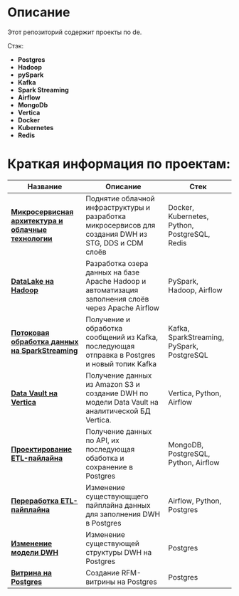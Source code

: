 # Описание

Этот репозиторий содержит проекты по de.

Стэк:
- **Postgres**
- **Hadoop**
- **pySpark**
- **Kafka**
- **Spark Streaming**
- **Airflow**
- **MongoDb**
- **Vertica**
- **Docker**
- **Kubernetes**
- **Redis**

# Краткая информация по проектам:

| Название                                           | Описание                                                                                                | Стек                                            |
|----------------------------------------------------|---------------------------------------------------------------------------------------------------------|-------------------------------------------------|
| **[Микросервисная   архитектура и облачные технологии](https://github.com/SomeBadDecisions/Data_engineering_ru/tree/main/microservices_pg_py_kube/)** | Поднятие облачной   инфраструктуры и разработка микросервисов для создания DWH из STG, DDS и CDM   слоёв | Docker, Kubernetes,   Python, PostgreSQL, Redis |
| **[DataLake на   Hadoop](https://github.com/SomeBadDecisions/Data_engineering_ru/tree/main/pyspark-hadoop-datalake)**                              | Разработка озера   данных на базе Apache Hadoop и автоматизация заполнения слоёв через Apache   Airflow | PySpark, Hadoop,   Airflow                      |
| **[Потоковая   обработка данных на SparkStreaming](https://github.com/SomeBadDecisions/Data_engineering_ru/tree/main/kafka_sparkstreaming_pipeline)**     | Получение и обработка   сообщений из Kafka, последующая отправка в Postgres и новый топик Kafka         | Kafka,   SparkStreaming, PySpark, PostgreSQL    |
| **[Data Vault на   Vertica](https://github.com/SomeBadDecisions/Data_engineering_ru/tree/main/vertica-data-vault)**                            | Получение данных из   Amazon S3 и создание DWH по модели Data Vault на аналитической БД   Vertica.      | Vertica, Python,   Airflow                      |
| **[Проектирование   ETL-пайлайна](https://github.com/SomeBadDecisions/Data_engineering_ru/tree/main/postgres-mongo-etl-snowflake)**                      | Получение данных по   API, их последующая обаботка и сохранение в Postgres                              | MongoDB, PostgreSQL,   Python, Airflow          |
| **[Переработка   ETL-пайплайна](https://github.com/SomeBadDecisions/Data_engineering_ru/tree/main/postgres-airflow-pipeline-update)**                        | Изменение   существующщего пайплайна данных для заполнения DWH в Postgres                               | Airflow, Python,   Postgres                     |
| **[Изменение   модели DWH](https://github.com/SomeBadDecisions/Data_engineering_ru/tree/main/postgres-datamodel-refactoring)**                             | Изменение   существующей структуры DWH на Postgres                                                      | Postgres                                        |
| **[Витрина на   Postgres](https://github.com/SomeBadDecisions/Data_engineering_ru/tree/main/postgres-rfm-table)**                              | Создание RFM-витрины   на Postgres                                                                      | Postgres                                        |

